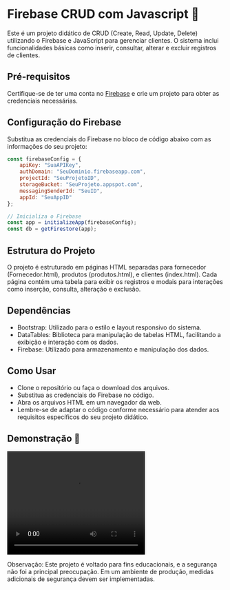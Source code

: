 # Firebase CRUD com Javascript 🚀

Este é um projeto didático de CRUD (Create, Read, Update, Delete) utilizando o Firebase e JavaScript para gerenciar clientes. O sistema inclui funcionalidades básicas como inserir, consultar, alterar e excluir registros de clientes.

## Pré-requisitos

Certifique-se de ter uma conta no [Firebase](https://firebase.google.com/) e crie um projeto para obter as credenciais necessárias.

## Configuração do Firebase

Substitua as credenciais do Firebase no bloco de código abaixo com as informações do seu projeto:

```javascript
const firebaseConfig = {
    apiKey: "SuaAPIKey",
    authDomain: "SeuDominio.firebaseapp.com",
    projectId: "SeuProjetoID",
    storageBucket: "SeuProjeto.appspot.com",
    messagingSenderId: "SeuID",
    appId: "SeuAppID"
};

// Inicializa o Firebase
const app = initializeApp(firebaseConfig);
const db = getFirestore(app);
```
## Estrutura do Projeto
O projeto é estruturado em páginas HTML separadas para fornecedor (Fornecedor.html), produtos (produtos.html), e clientes (index.html). Cada página contém uma tabela para exibir os registros e modais para interações como inserção, consulta, alteração e exclusão.

## Dependências
- Bootstrap: Utilizado para o estilo e layout responsivo do sistema.
- DataTables: Biblioteca para manipulação de tabelas HTML, facilitando a exibição e interação com os dados.
- Firebase: Utilizado para armazenamento e manipulação dos dados.

## Como Usar
- Clone o repositório ou faça o download dos arquivos.
- Substitua as credenciais do Firebase no código.
- Abra os arquivos HTML em um navegador da web.
- Lembre-se de adaptar o código conforme necessário para atender aos requisitos específicos do seu projeto didático.

## Demonstração 🎥

<video width="320" height="240" controls> <source src="demostra.mp4" type="video/mp4"> </video>



Observação: Este projeto é voltado para fins educacionais, e a segurança não foi a principal preocupação. Em um ambiente de produção, medidas adicionais de segurança devem ser implementadas.


